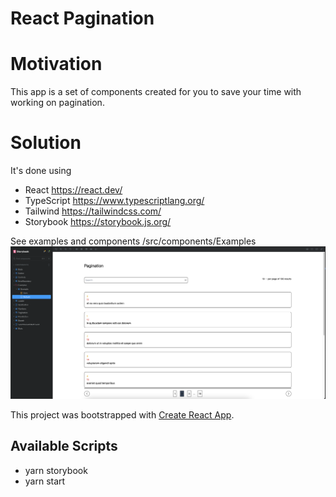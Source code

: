 # React Pagination

# Motivation

This app is a set of components created for you to save your time with working on pagination.

# Solution

It's done using

- React
  https://react.dev/
- TypeScript
  https://www.typescriptlang.org/
- Tailwind
  https://tailwindcss.com/
- Storybook
  https://storybook.js.org/

See examples and components /src/components/Examples
![Example](https://github.com/Leon740/react-pagination/blob/master/public/example.png 'Example')

This project was bootstrapped with [Create React App](https://github.com/facebook/create-react-app).

## Available Scripts

- yarn storybook
- yarn start
